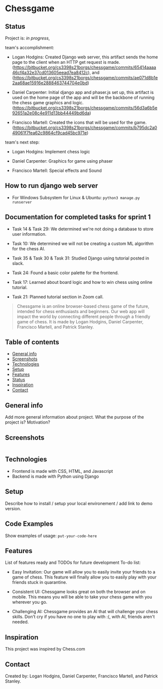 # Chessgame

## Status
Project is: _in progress_,

team's accomplishment:

* Logan Hodgins: Created Django web server, this artifact sends the home page to the client when an HTTP get request is made. (https://bitbucket.org/cs3398s21borgs/chessgame/commits/65414aaaa46cf4a32e37cd013605eead7ea8412c), and (https://bitbucket.org/cs3398s21borgs/chessgame/commits/ae071d8b1e2aa68ae15916e2888463744704e0bd)

* Daniel Carpenter:  Initial django app and phaser.js set up, this artifact is used on the home page of the app and will be the backbone of running the chess game graphics and logic. (https://bitbucket.org/cs3398s21borgs/chessgame/commits/56d3a6b5e92651a2e08c4e911d13bb44449bd6da)

* Francisco Martell:  Created the icons that will be used for the game. (https://bitbucket.org/cs3398s21borgs/chessgame/commits/b795dc2a049061f7fea62c9864cf9cad45bc971e)


team's next step:

* Logan Hodgins: Implement chess logic

* Daniel Carpenter: Graphics for game using phaser

* Francisco Martell: Special effects and Sound


## How to run django web server
* For Windows Subsystem for Linux & Ubuntu: ```python3 manage.py runserver```

## Documentation for completed tasks for sprint 1
* Task 14 & Task 29: We determined we're not doing a database to store user information.

* Task 10: We determined we will not be creating a custom ML algorithm for the chess AI.

* Task 35 & Task 30 & Task 31: Studied Django using tutorial posted in slack.

* Task 24: Found a basic color palette for the frontend.

* Task 17: Learned about board logic and how to win chess using online tutorial.

* Task 21: Planned tutorial section in Zoom call.


> Chessgame is an online browser-based chess game of the future, intended for chess enthusiasts and beginners.
> Our web app will impact the world by connecting different people through a friendly game of chess.
> It is made by Logan Hodgins, Daniel Carpenter, Francisco Martell, and Patrick Stanley.

## Table of contents
* [General info](#general-info)
* [Screenshots](#screenshots)
* [Technologies](#technologies)
* [Setup](#setup)
* [Features](#features)
* [Status](#status)
* [Inspiration](#inspiration)
* [Contact](#contact)

## General info
Add more general information about project. What the purpose of the project is? Motivation?

## Screenshots
![<img src="https://cdn.pixabay.com/photo/2016/07/12/11/39/checkmate-1511866_960_720.jpg">](https://cdn.pixabay.com/photo/2016/07/12/11/39/checkmate-1511866_960_720.jpg)

## Technologies
* Frontend is made with CSS, HTML, and Javascript
* Backend is made with Python using Django

## Setup
Describe how to install / setup your local environement / add link to demo version.

## Code Examples
Show examples of usage:
`put-your-code-here`

## Features
List of features ready and TODOs for future development
To-do list:

* Easy Invitation: Our game will allow you to easily invite your friends to a game of chess. This feature will finally allow you to easily play with your friends stuck in quarantine.

* Consistent UI: Chessgame looks great on both the browser and on mobile. This means you will be able to take your chess game with you wherever you go.

* Challenging AI: Chessgame provides an AI that will challenge your chess skills. Don't cry if you have no one to play with :(, with AI, friends aren't needed.

## Inspiration
This project was inspired by Chess.com

## Contact
Created by: Logan Hodgins, Daniel Carpenter, Francisco Martell, and Patrick Stanley.
